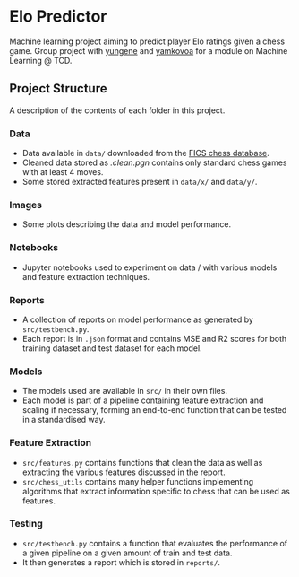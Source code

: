 # Elo Predictor
Machine learning project aiming to predict player Elo ratings given a chess game. Group project with [yungene](https://github.com/yungene) and [yamkovoa](https://github.com/AntonYamkovoy) for a module on Machine Learning @ TCD.

## Project Structure
A description of the contents of each folder in this project.
### Data
- Data available in `data/` downloaded from the [FICS chess database](https://www.ficsgames.org/download.html).
- Cleaned data stored as *.clean.pgn* contains only standard chess games with at least 4 moves.
- Some stored extracted features present in `data/x/` and `data/y/`.

### Images
- Some plots describing the data and model performance.

### Notebooks
- Jupyter notebooks used to experiment on data / with various models and feature extraction techniques.

### Reports
- A collection of reports on model performance as generated by `src/testbench.py`.
- Each report is in `.json` format and contains MSE and R2 scores for both training dataset and test dataset for each model.

### Models
- The models used are available in `src/` in their own files.
- Each model is part of a pipeline containing feature extraction and scaling if necessary, forming an end-to-end function that can be tested in a standardised way.

### Feature Extraction
- `src/features.py` contains functions that clean the data as well as extracting the various features discussed in the report.
- `src/chess_utils` contains many helper functions implementing algorithms that extract information specific to chess that can be used as features.

### Testing
- `src/testbench.py` contains a function that evaluates the performance of a given pipeline on a given amount of train and test data.
- It then generates a report which is stored in `reports/`.
